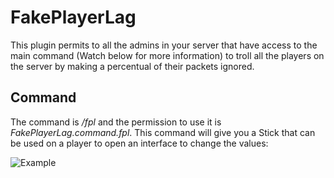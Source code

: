 # FakePlayerLag

This plugin permits to all the admins in your server that have access to the main command (Watch below for more information) to troll all the players on the server by making a percentual of their packets ignored.

## Command

The command is */fpl* and the permission to use it is *FakePlayerLag.command.fpl*. This command will give you a Stick that can be used on a player to open an interface to change the values:

![Example](https://i.imgur.com/fFb1Bau.png)
